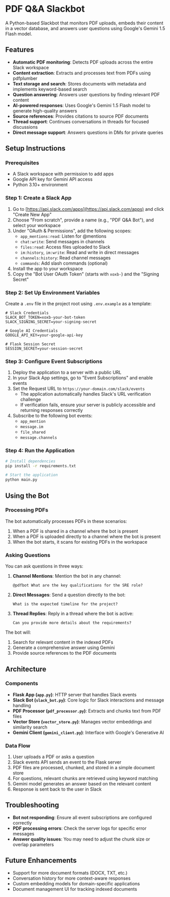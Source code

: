 # PDF Q&A Slackbot

A Python-based Slackbot that monitors PDF uploads, embeds their content in a vector database, and answers user questions using Google's Gemini 1.5 Flash model.

## Features

- **Automatic PDF monitoring**: Detects PDF uploads across the entire Slack workspace
- **Content extraction**: Extracts and processes text from PDFs using pdfplumber
- **Text storage and search**: Stores documents with metadata and implements keyword-based search
- **Question answering**: Answers user questions by finding relevant PDF content
- **AI-powered responses**: Uses Google's Gemini 1.5 Flash model to generate high-quality answers
- **Source references**: Provides citations to source PDF documents
- **Thread support**: Continues conversations in threads for focused discussions
- **Direct message support**: Answers questions in DMs for private queries

## Setup Instructions

### Prerequisites

- A Slack workspace with permission to add apps
- Google API key for Gemini API access
- Python 3.10+ environment

### Step 1: Create a Slack App

1. Go to [https://api.slack.com/apps](https://api.slack.com/apps) and click "Create New App"
2. Choose "From scratch", provide a name (e.g., "PDF Q&A Bot"), and select your workspace
3. Under "OAuth & Permissions", add the following scopes:
   - `app_mentions:read`: Listen for @mentions
   - `chat:write`: Send messages in channels
   - `files:read`: Access files uploaded to Slack
   - `im:history`, `im:write`: Read and write in direct messages
   - `channels:history`: Read channel messages
   - `commands`: Add slash commands (optional)
4. Install the app to your workspace
5. Copy the "Bot User OAuth Token" (starts with `xoxb-`) and the "Signing Secret"

### Step 2: Set Up Environment Variables

Create a `.env` file in the project root using `.env.example` as a template:

```
# Slack Credentials
SLACK_BOT_TOKEN=xoxb-your-bot-token
SLACK_SIGNING_SECRET=your-signing-secret

# Google AI Credentials 
GOOGLE_API_KEY=your-google-api-key

# Flask Session Secret
SESSION_SECRET=your-session-secret
```

### Step 3: Configure Event Subscriptions

1. Deploy the application to a server with a public URL
2. In your Slack App settings, go to "Event Subscriptions" and enable events
3. Set the Request URL to `https://your-domain.com/slack/events`
   - The application automatically handles Slack's URL verification challenge
   - If verification fails, ensure your server is publicly accessible and returning responses correctly
4. Subscribe to the following bot events:
   - `app_mention`
   - `message.im`
   - `file_shared`
   - `message.channels`

### Step 4: Run the Application

```bash
# Install dependencies
pip install -r requirements.txt

# Start the application
python main.py
```

## Using the Bot

### Processing PDFs

The bot automatically processes PDFs in these scenarios:
1. When a PDF is shared in a channel where the bot is present
2. When a PDF is uploaded directly to a channel where the bot is present
3. When the bot starts, it scans for existing PDFs in the workspace

### Asking Questions

You can ask questions in three ways:

1. **Channel Mentions**: Mention the bot in any channel:
   ```
   @pdfbot What are the key qualifications for the SRE role?
   ```

2. **Direct Messages**: Send a question directly to the bot:
   ```
   What is the expected timeline for the project?
   ```

3. **Thread Replies**: Reply in a thread where the bot is active:
   ```
   Can you provide more details about the requirements?
   ```

The bot will:
1. Search for relevant content in the indexed PDFs
2. Generate a comprehensive answer using Gemini
3. Provide source references to the PDF documents

## Architecture

### Components

- **Flask App (`app.py`)**: HTTP server that handles Slack events
- **Slack Bot (`slack_bot.py`)**: Core logic for Slack interactions and message handling
- **PDF Processor (`pdf_processor.py`)**: Extracts and chunks text from PDF files
- **Vector Store (`vector_store.py`)**: Manages vector embeddings and similarity search
- **Gemini Client (`gemini_client.py`)**: Interface with Google's Generative AI

### Data Flow

1. User uploads a PDF or asks a question
2. Slack events API sends an event to the Flask server
3. PDF files are processed, chunked, and stored in a simple document store
4. For questions, relevant chunks are retrieved using keyword matching
5. Gemini model generates an answer based on the relevant content
6. Response is sent back to the user in Slack

## Troubleshooting

- **Bot not responding**: Ensure all event subscriptions are configured correctly
- **PDF processing errors**: Check the server logs for specific error messages
- **Answer quality issues**: You may need to adjust the chunk size or overlap parameters

## Future Enhancements

- Support for more document formats (DOCX, TXT, etc.)
- Conversation history for more context-aware responses
- Custom embedding models for domain-specific applications
- Document management UI for tracking indexed documents

